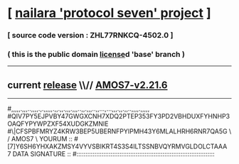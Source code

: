 
# [ [nailara 'protocol seven' project](http://nailara.network/) ]

### [ source code version : ZHL77RNKCQ-4502.0 ]

### ( this is the public domain [license](../license)d 'base' branch )
---
## current [release](https://github.com/nailara-technologies/protocol-7/releases) \\\\// [AMOS7-v2.21.6](https://github.com/nailara-technologies/protocol-7/releases/tag/AMOS7-v2.21.6)
---

#,,,,,.,,,..,,,,.,.,,,,,.,,.,,.,,,.,,,..,,.,,,..,,...,...,,,.,,.,,..,,,,.,,,,,
#QIV7PY5EJPVBY47GWGXCNH7XDQ2PTEP353FY3PD2VBHDUXFYHNHP3OAQFYPYWPZXF54XUDGKZMNIE
#\\\|CFSPBFMRYZ4KRW3BEP5UBERNFPYIPMH43Y6MLALHRH6RNR7QA5G \ / AMOS7 \ YOURUM ::
#\[7]Y6SH6YHXAKZMSY4VYVSBIKRT4S3S4ILTSSNBVQYRMVGLDOLCTAAA 7  DATA SIGNATURE ::
#:::::::::::::::::::::::::::::::::::::::::::::::::::::::::::::::::::::::::::::
